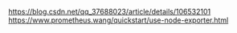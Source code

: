 
https://blog.csdn.net/qq_37688023/article/details/106532101
https://www.prometheus.wang/quickstart/use-node-exporter.html

